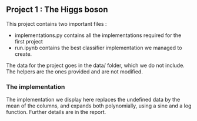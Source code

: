 ## Project 1 : The Higgs boson

This project contains two important files : 
- implementations.py contains all the implementations required for the first project
- run.ipynb contains the best classifier implementation we managed to create.

The data for the project goes in the data/ folder, which we do not include.
The helpers are the ones provided and are not modified.

### The implementation

The implementation we display here replaces the undefined data by the mean of the columns, and expands both polynomially, using a sine and a log function. Further details are in the report.
